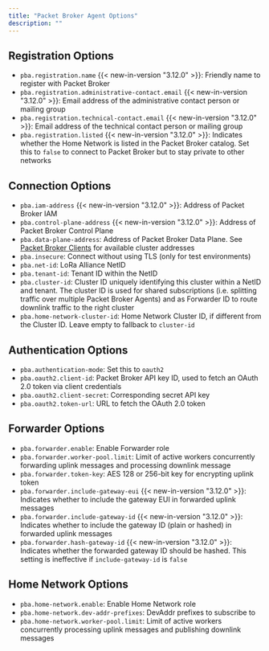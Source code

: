 ```yaml
---
title: "Packet Broker Agent Options"
description: ""
---
```


## Registration Options

- `pba.registration.name` {{< new-in-version "3.12.0" >}}: Friendly name to register with Packet Broker
- `pba.registration.administrative-contact.email` {{< new-in-version "3.12.0" >}}: Email address of the administrative contact person or mailing group
- `pba.registration.technical-contact.email` {{< new-in-version "3.12.0" >}}: Email address of the technical contact person or mailing group
- `pba.registration.listed` {{< new-in-version "3.12.0" >}}: Indicates whether the Home Network is listed in the Packet Broker catalog. Set this to `false` to connect to Packet Broker but to stay private to other networks

## Connection Options

- `pba.iam-address` {{< new-in-version "3.12.0" >}}: Address of Packet Broker IAM
- `pba.control-plane-address` {{< new-in-version "3.12.0" >}}: Address of Packet Broker Control Plane
- `pba.data-plane-address`: Address of Packet Broker Data Plane. See [Packet Broker Clients](https://github.com/packetbroker/pb) for available cluster addresses
- `pba.insecure`: Connect without using TLS (only for test environments)
- `pba.net-id`: LoRa Alliance NetID
- `pba.tenant-id`: Tenant ID within the NetID
- `pba.cluster-id`: Cluster ID uniquely identifying this cluster within a NetID and tenant. The cluster ID is used for shared subscriptions (i.e. splitting traffic over multiple Packet Broker Agents) and as Forwarder ID to route downlink traffic to the right cluster
- `pba.home-network-cluster-id`: Home Network Cluster ID, if different from the Cluster ID. Leave empty to fallback to `cluster-id`

## Authentication Options

- `pba.authentication-mode`: Set this to `oauth2`
- `pba.oauth2.client-id`: Packet Broker API key ID, used to fetch an OAuth 2.0 token via client credentials
- `pba.oauth2.client-secret`: Corresponding secret API key
- `pba.oauth2.token-url`: URL to fetch the OAuth 2.0 token

## Forwarder Options

- `pba.forwarder.enable`: Enable Forwarder role
- `pba.forwarder.worker-pool.limit`: Limit of active workers concurrently forwarding uplink messages and processing downlink message
- `pba.forwarder.token-key`: AES 128 or 256-bit key for encrypting uplink token
- `pba.forwarder.include-gateway-eui` {{< new-in-version "3.12.0" >}}: Indicates whether to include the gateway EUI in forwarded uplink messages
- `pba.forwarder.include-gateway-id` {{< new-in-version "3.12.0" >}}: Indicates whether to include the gateway ID (plain or hashed) in forwarded uplink messages
- `pba.forwarder.hash-gateway-id` {{< new-in-version "3.12.0" >}}: Indicates whether the forwarded gateway ID should be hashed. This setting is ineffective if `include-gateway-id` is `false`

## Home Network Options

- `pba.home-network.enable`: Enable Home Network role
- `pba.home-network.dev-addr-prefixes`: DevAddr prefixes to subscribe to
- `pba.home-network.worker-pool.limit`: Limit of active workers concurrently processing uplink messages and publishing downlink messages
